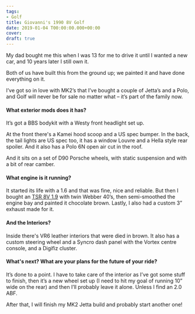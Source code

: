 ```yaml
---
tags:
- Golf
title: Giovanni's 1990 8V Golf
date: 2019-01-04 T00:00:00.000+00:00
cover: 
draft: true
---
```


My dad bought me this when I was 13 for me to drive it until I wanted a new car, and 10 years later I still own it.

Both of us have built this from the ground up; we painted it and have done everything on it.

I’ve got so in love with MK2’s that I’ve bought a couple of Jetta’s and a Polo, and Golf will never be for sale no matter what – it’s 
part of the family now.


#### What exterior mods does it has?
It’s got a BBS bodykit with a Westy front headlight set up.

At the front there's a Kamei hood scoop and a US spec bumper. In the back, the tail lights are US spec too, it has a window Louvre and a Hella style rear spoiler. And it also has a Polo 6N open air cut in the roof.

And it sits on a set of D90 Porsche wheels, with static suspension and with a bit of rear camber.


#### What engine is it running?
It started its life with a 1.6 and that was fine, nice and reliable. But then I bought an [TSR 8V 1.9](https://tsr-performance.com/donnington-1-9-litre-8v/) with twin Webber 40’s, then semi-smoothed the engine bay and painted it chocolate brown.
Lastly, I also had a custom 3” exhaust made for it.


#### And the Interiors?
Inside there's VR6 leather interiors that were died in brown. It also has a custom steering wheel and a Syncro dash panel with the Vortex centre console, and a Digifiz cluster.


#### What's next? What are your plans for the future of your ride?
It’s done to a point. I have to take care of the interior as I’ve got some stuff to finish, then it’s a new wheel set up (I need to hit my goal of running 10” wide on the rear) and then I’ll probably leave it alone. Unless I find an 2.0 ABF.

After that, I will finish my MK2 Jetta build and probably start another one!